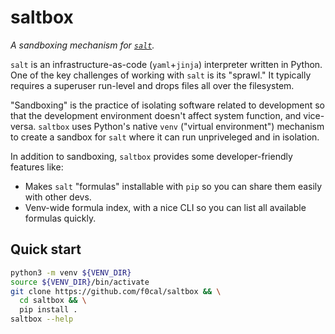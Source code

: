# saltbox

*A sandboxing mechanism for [`salt`](https://github.com/saltstack/salt).*

`salt` is an infrastructure-as-code (`yaml`+`jinja`) interpreter written in Python. One of the key challenges of working with `salt` is its "sprawl." It typically requires a superuser run-level and drops files all over the filesystem.

"Sandboxing" is the practice of isolating software related to development so that the development environment doesn't affect system function, and vice-versa. `saltbox` uses Python's native `venv` ("virtual environment") mechanism to create a sandbox for `salt` where it can run unpriveleged and in isolation.

In addition to sandboxing, `saltbox` provides some developer-friendly features like:
* Makes `salt` "formulas" installable with `pip` so you can share them easily with other devs.
* Venv-wide formula index, with a nice CLI so you can list all available formulas quickly.

## Quick start

```bash
python3 -m venv ${VENV_DIR} 
source ${VENV_DIR}/bin/activate
git clone https://github.com/f0cal/saltbox && \
  cd saltbox && \
  pip install .
saltbox --help
```
